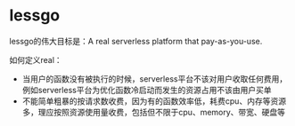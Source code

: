 # lessgo

lessgo的伟大目标是：A real serverless platform that pay-as-you-use.

如何定义real：
* 当用户的函数没有被执行的时候，serverless平台不该对用户收取任何费用，例如serverless平台为优化函数冷启动而发生的资源占用不该由用户买单
* 不能简单粗暴的按请求数收费，因为有的函数效率低，耗费cpu、内存等资源多，理应按照资源使用量收费，包括但不限于cpu、memory、带宽、硬盘等
